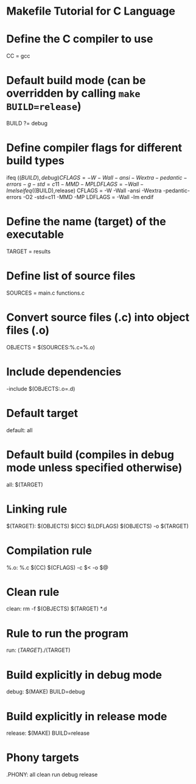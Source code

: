 # Makefile Tutorial for C Language

# Define the C compiler to use
CC = gcc

# Default build mode (can be overridden by calling `make BUILD=release`)
BUILD ?= debug

# Define compiler flags for different build types
ifeq ($(BUILD),debug)
    CFLAGS = -W -Wall -ansi -Wextra -pedantic-errors -g -std=c11 -MMD -MP
    LDFLAGS = -Wall -lm
else ifeq ($(BUILD),release)
    CFLAGS = -W -Wall -ansi -Wextra -pedantic-errors -O2 -std=c11 -MMD -MP
    LDFLAGS = -Wall -lm
endif

# Define the name (target) of the executable
TARGET = results

# Define list of source files
SOURCES = main.c functions.c

# Convert source files (.c) into object files (.o)
OBJECTS = $(SOURCES:%.c=%.o)

# Include dependencies
-include $(OBJECTS:.o=.d)

# Default target
default: all

# Default build (compiles in debug mode unless specified otherwise)
all: $(TARGET)

# Linking rule
$(TARGET): $(OBJECTS)
	$(CC) $(LDFLAGS) $(OBJECTS) -o $(TARGET)

# Compilation rule
%.o: %.c
	$(CC) $(CFLAGS) -c $< -o $@

# Clean rule
clean:
	rm -f $(OBJECTS) $(TARGET) *.d

# Rule to run the program
run: $(TARGET)
	./$(TARGET)

# Build explicitly in debug mode
debug:
	$(MAKE) BUILD=debug

# Build explicitly in release mode
release:
	$(MAKE) BUILD=release

# Phony targets
.PHONY: all clean run debug release

